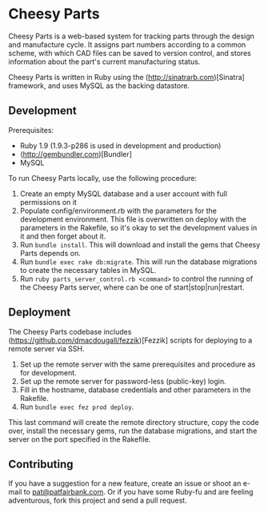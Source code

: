 Cheesy Parts
============

Cheesy Parts is a web-based system for tracking parts through the design and manufacture cycle. It assigns
part numbers according to a common scheme, with which CAD files can be saved to version control, and stores
information about the part's current manufacturing status.

Cheesy Parts is written in Ruby using the (http://sinatrarb.com)[Sinatra] framework, and uses MySQL as the
backing datastore.

## Development

Prerequisites:

* Ruby 1.9 (1.9.3-p286 is used in development and production)
* (http://gembundler.com)[Bundler]
* MySQL

To run Cheesy Parts locally, use the following procedure:

1. Create an empty MySQL database and a user account with full permissions on it
1. Populate config/environment.rb with the parameters for the development environment. This file is
overwritten on deploy with the parameters in the Rakefile, so it's okay to set the development values in it
and then forget about it.
1. Run `bundle install`. This will download and install the gems that Cheesy Parts depends on.
1. Run `bundle exec rake db:migrate`. This will run the database migrations to create the necessary tables in
MySQL.
1. Run `ruby parts_server_control.rb <command>` to control the running of the Cheesy Parts server, where
<command> can be one of start|stop|run|restart.

## Deployment

The Cheesy Parts codebase includes (https://github.com/dmacdougall/fezzik)[Fezzik] scripts for deploying to
a remote server via SSH.

1. Set up the remote server with the same prerequisites and procedure as for development.
1. Set up the remote server for password-less (public-key) login.
1. Fill in the hostname, database credentials and other parameters in the Rakefile.
1. Run `bundle exec fez prod deploy`.

This last command will create the remote directory structure, copy the code over, install the necessary gems,
run the database migrations, and start the server on the port specified in the Rakefile.

## Contributing

If you have a suggestion for a new feature, create an issue or shoot an e-mail to
[pat@patfairbank.com](mailto:pat@patfairbank.com). Or if you have some Ruby-fu and are feeling adventurous,
fork this project and send a pull request.
